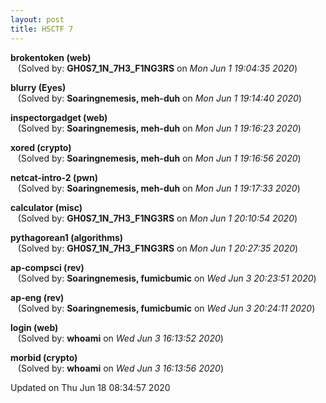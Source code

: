 ```yaml
---
layout: post
title: HSCTF 7
---
```


<!--break-->

**brokentoken (web)**  
&nbsp;&nbsp;&nbsp;(Solved by: **GH0S7_1N_7H3_F1NG3RS** on _Mon Jun  1 19:04:35 2020_)  
  
**blurry (Eyes)**  
&nbsp;&nbsp;&nbsp;(Solved by: **Soaringnemesis, meh-duh** on _Mon Jun  1 19:14:40 2020_)  
  
**inspectorgadget (web)**  
&nbsp;&nbsp;&nbsp;(Solved by: **Soaringnemesis, meh-duh** on _Mon Jun  1 19:16:23 2020_)  
  
**xored (crypto)**  
&nbsp;&nbsp;&nbsp;(Solved by: **Soaringnemesis, meh-duh** on _Mon Jun  1 19:16:56 2020_)  
  
**netcat-intro-2 (pwn)**  
&nbsp;&nbsp;&nbsp;(Solved by: **Soaringnemesis, meh-duh** on _Mon Jun  1 19:17:33 2020_)  
  
**calculator (misc)**  
&nbsp;&nbsp;&nbsp;(Solved by: **GH0S7_1N_7H3_F1NG3RS** on _Mon Jun  1 20:10:54 2020_)  
  
**pythagorean1 (algorithms)**  
&nbsp;&nbsp;&nbsp;(Solved by: **GH0S7_1N_7H3_F1NG3RS** on _Mon Jun  1 20:27:35 2020_)  
  
**ap-compsci (rev)**  
&nbsp;&nbsp;&nbsp;(Solved by: **Soaringnemesis, fumicbumic** on _Wed Jun  3 20:23:51 2020_)  
  
**ap-eng (rev)**  
&nbsp;&nbsp;&nbsp;(Solved by: **Soaringnemesis, fumicbumic** on _Wed Jun  3 20:24:11 2020_)  
  
**login (web)**  
&nbsp;&nbsp;&nbsp;(Solved by: **whoami** on _Wed Jun  3 16:13:52 2020_)  
  
**morbid (crypto)**  
&nbsp;&nbsp;&nbsp;(Solved by: **whoami** on _Wed Jun  3 16:13:56 2020_)  
  


Updated on Thu Jun 18 08:34:57 2020
